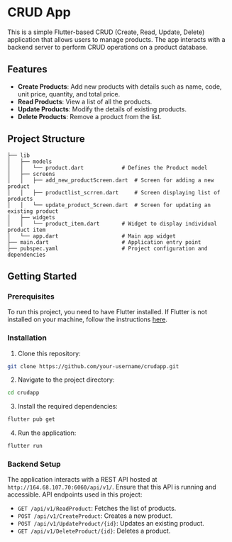# CRUD App

This is a simple Flutter-based CRUD (Create, Read, Update, Delete) application that allows users to manage products. The app interacts with a backend server to perform CRUD operations on a product database.

## Features

- **Create Products**: Add new products with details such as name, code, unit price, quantity, and total price.
- **Read Products**: View a list of all the products.
- **Update Products**: Modify the details of existing products.
- **Delete Products**: Remove a product from the list.

## Project Structure

```
├── lib
│   ├── models
│   │   └── product.dart            # Defines the Product model
│   ├── screens
│   │   ├── add_new_productScreen.dart  # Screen for adding a new product
│   │   ├── productlist_scrren.dart     # Screen displaying list of products
│   │   └── update_product_Screen.dart  # Screen for updating an existing product
│   ├── widgets
│   │   └── product_item.dart       # Widget to display individual product item
│   └── app.dart                    # Main app widget
├── main.dart                       # Application entry point
├── pubspec.yaml                    # Project configuration and dependencies
```
## Getting Started

### Prerequisites

To run this project, you need to have Flutter installed. If Flutter is not installed on your machine, follow the instructions [here](https://flutter.dev/docs/get-started/install).

### Installation

1. Clone this repository:

```bash
git clone https://github.com/your-username/crudapp.git
```

2. Navigate to the project directory:

```bash
cd crudapp
```

3. Install the required dependencies:

```bash
flutter pub get
```

4. Run the application:

```bash
flutter run
```

### Backend Setup

The application interacts with a REST API hosted at `http://164.68.107.70:6060/api/v1/`. Ensure that this API is running and accessible.
API endpoints used in this project:

- `GET /api/v1/ReadProduct`: Fetches the list of products.
- `POST /api/v1/CreateProduct`: Creates a new product.
- `POST /api/v1/UpdateProduct/{id}`: Updates an existing product.
- `GET /api/v1/DeleteProduct/{id}`: Deletes a product.


